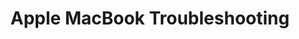 ---
lang: de
layout: doc
redirect_to: https://github.com/Qubes-Community/Contents/blob/master/docs/troubleshooting/macbook-troubleshooting.md
ref: 238
title: Apple MacBook Troubleshooting
---